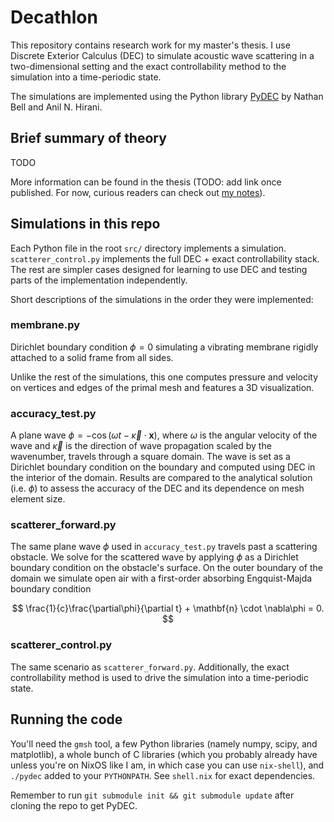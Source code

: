 # Decathlon

This repository contains research work for my master's thesis.
I use Discrete Exterior Calculus (DEC)
to simulate acoustic wave scattering in a two-dimensional setting
and the exact controllability method
to the simulation into a time-periodic state.

The simulations are implemented using the Python library [PyDEC]
by Nathan Bell and Anil N. Hirani.

## Brief summary of theory

TODO

More information can be found in the thesis (TODO: add link once published.
For now, curious readers can check out [my notes][notes]).

## Simulations in this repo

Each Python file in the root `src/` directory implements a simulation.
`scatterer_control.py` implements the full DEC + exact controllability stack.
The rest are simpler cases designed for learning to use DEC
and testing parts of the implementation independently.

Short descriptions of the simulations in the order they were implemented:

### membrane.py

Dirichlet boundary condition $\phi = 0$
simulating a vibrating membrane rigidly attached
to a solid frame from all sides.

Unlike the rest of the simulations,
this one computes pressure and velocity on vertices and edges of the primal mesh
and features a 3D visualization.

### accuracy_test.py

A plane wave $\phi = -\cos(\omega t - \vec{\kappa} \cdot \mathbf{x})$,
where $\omega$ is the angular velocity of the wave
and $\vec{\kappa}$ is the direction of wave propagation scaled by the wavenumber,
travels through a square domain.
The wave is set as a Dirichlet boundary condition on the boundary
and computed using DEC in the interior of the domain.
Results are compared to the analytical solution (i.e. $\phi$)
to assess the accuracy of the DEC and its dependence on mesh element size.

### scatterer_forward.py

The same plane wave $\phi$ used in `accuracy_test.py`
travels past a scattering obstacle.
We solve for the scattered wave by applying $\phi$
as a Dirichlet boundary condition on the obstacle's surface.
On the outer boundary of the domain we simulate open air
with a first-order absorbing Engquist-Majda boundary condition

$$
\frac{1}{c}\frac{\partial\phi}{\partial t} + \mathbf{n} \cdot \nabla\phi = 0.
$$

### scatterer_control.py

The same scenario as `scatterer_forward.py`.
Additionally, the exact controllability method is used
to drive the simulation into a time-periodic state.

## Running the code

You'll need the `gmsh` tool, a few Python libraries
(namely numpy, scipy, and matplotlib),
a whole bunch of C libraries (which you probably already have
unless you're on NixOS like I am, in which case you can use `nix-shell`),
and `./pydec` added to your `PYTHONPATH`.
See `shell.nix` for exact dependencies.

Remember to run `git submodule init && git submodule update` after cloning the
repo to get PyDEC.

[pydec]: https://github.com/hirani/pydec
[notes]: https://github.com/m0lentum/notes/blob/main/Coursework/Master's%20thesis%20-%20Notes.md
